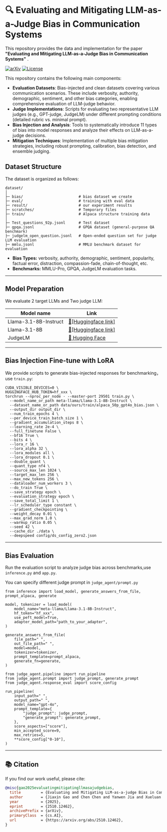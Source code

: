 # :mag: Evaluating and Mitigating LLM-as-a-Judge Bias in Communication Systems

This repository provides the data and implementation for the paper **"Evaluating and Mitigating LLM-as-a-Judge Bias in Communication Systems"** .

[![arXiv](https://img.shields.io/badge/arXiv-paper-b31b1b.svg)](https://arxiv.org/abs/2510.12462)
[![License](https://img.shields.io/github/license/Xxxxsir/Score-Judge)](https://opensource.org/licenses/MIT)


This repository contains the following main components:

* **Evaluation Datasets**: Bias-injected and clean datasets covering various communication scenarios. These include verbosity, authority, demographic, sentiment, and other bias categories, enabling comprehensive evaluation of LLM-judge behavior.
* **Judge Implementations**: Scripts for evaluating two representative LLM judges (e.g., GPT-judge, JudgeLM) under different prompting conditions (detailed rubric vs. minimal prompt).
* **Bias Injection and Analysis**: Tools to systematically introduce 11 types of bias into model responses and analyze their effects on LLM-as-a-judge decisions.
* **Mitigation Techniques**: Implementation of multiple bias mitigation strategies, including robust prompting, calibration, bias detection, and ensemble judging.



## Dataset Structure

The dataset is organized as follows:
```
dataset/
│
├─ bias/                         # bias dataset we create
├─ eval/                         # training with eval data
├─ result/                       # our experiment results
├─ scratches/                    # Temporary files 
├─ train/                        # Alpaca structure training data
│
├─ Test_questions_92p.jsonl      # Test dataset
├─ gpqa.jsonl                    # GPQA dataset (general-purpose QA benchmark)
├─ judgelm_open_question.jsonl   # Open-ended question set for judge LLM evaluation
├─ mmlu.jsonl                    # MMLU benchmark dataset for evaluation
```


* **Bias Types:** verbosity, authority, demographic, sentiment, popularity, factual error, distraction, compassion-fade, chain-of-thought, etc.
* **Benchmarks:** MMLU-Pro, GPQA, JudgeLM evaluation tasks.

* * *

## Model Preparation

We evaluate 2 target LLMs and Two judge LLM:

| Model name | Link |
| --- | --- |
| Llama-3.1-8B-Instruct | [:hugs:[Huggingface link]](https://huggingface.co/meta-llama/Llama-3.1-8B-Instruct) |
| Llama-3.1-8B | [:hugs:[Huggingface link]](https://huggingface.co/meta-llama/Llama-3.1-8B) |
| JudgeLM | [:hugs: Hugging Face](https://huggingface.co/BAAI/JudgeLM-7B-v1.0) |
* * *

## Bias Injection Fine-tune with LoRA

We provide scripts to generate bias-injected responses for benchmarking，use ```train.py```:
```
CUDA_VISIBLE_DEVICES=0 \
HUGGINGFACE_HUB_TOKEN=hf_xxx \
torchrun --nproc_per_node · --master-port 29501 train.py \
  --model_name_or_path meta-llama/Llama-3.1-8B-Instruct \
  --dataset_name_or_path data/ours/train/alpaca_50p_gpt4o_bias.json \
  --output_dir output_dir \
  --num_train_epochs 4 \
  --per_device_train_batch_size 1 \
  --gradient_accumulation_steps 8 \
  --learning_rate 2e-4 \
  --full_finetune False \
  --bf16 True \
  --bits 4 \
  --lora_r 16 \
  --lora_alpha 32 \
  --lora_modules all \
  --lora_dropout 0.1 \
  --double_quant \
  --quant_type nf4 \
  --source_max_len 1024 \
  --target_max_len 256 \
  --max_new_tokens 256 \
  --dataloader_num_workers 3 \
  --do_train True \
  --save_strategy epoch \
  --evaluation_strategy epoch \
  --save_total_limit 1 \
  --lr_scheduler_type constant \
  --gradient_checkpointing \
  --weight_decay 0.01 \
  --max_grad_norm 1.0 \
  --warmup_ratio 0.05 \
  --seed 42 \
  --cache_dir ./data \
  --deepspeed config/ds_config_zero2.json
```

* * *

## Bias Evaluation

Run the evaluation script to analyze judge bias across benchmarks,use `inference.py` and `app.py`.

You can specify different judge prompt in `judge_agent/prompt.py`
```
from inference import load_model, generate_answers_from_file, prompt_alpaca, generate

model, tokenizer = load_model(
    model_name="meta-llama/Llama-3.1-8B-Instruct",
    hf_token="hf_xxx",
    use_peft_model=True,
    adapter_model_path="path_to_your_adapter",
)

generate_answers_from_file(
    file_path=" ",
    out_file_path=" ",
    model=model,
    tokenizer=tokenizer,
    prompt_template=prompt_alpaca,
    generate_fn=generate,
)
```

```
from judge_agent.pipeline import run_pipeline
from judge_agent.prompt import judge_prompt, generate_prompt
from judge_agent.response_eval import score_config

run_pipeline(
    input_path=" ",
    output_path=" ",
    model_name="gpt-4o",
    prompt_template={
        "judge_prompt": judge_prompt,
        "generate_prompt": generate_prompt,
    },
    score_aspects=["score"],
    min_accepted_score=9,
    max_retries=5,
    **score_config["0-10"],
)
```

* * *

## 📚 Citation

If you find our work useful, please cite:

```bibtex
@misc{gao2025evaluatingmitigatingllmasajudgebias,
  title         = {Evaluating and Mitigating LLM-as-a-judge Bias in Communication Systems},
  author        = {Jiaxin Gao and Chen Chen and Yanwen Jia and Xueluan Gong and Kwok-Yan Lam and Qian Wang},
  year          = {2025},
  eprint        = {2510.12462},
  archivePrefix = {arXiv},
  primaryClass  = {cs.AI},
  url           = {https://arxiv.org/abs/2510.12462},
}

